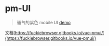 # pm-UI

> 骚气的紫色 mobile UI
> [demo](https://fuckiebrowser.github.io/vue-pmui)

文档[https://fuckiebrowser.gitbooks.io/vue-pmui/](https://fuckiebrowser.gitbooks.io/vue-pmui/)
